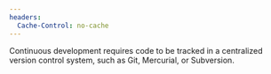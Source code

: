 ```yaml
---
headers:
  Cache-Control: no-cache
---
```


Continuous development requires code to be tracked in a centralized version control system, such as Git, Mercurial, or Subversion.
